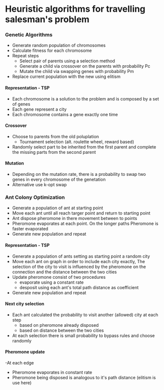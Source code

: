 # Heuristic algorithms for travelling salesman's problem
### Genetic Algorithms
- Generate random population of chromosomes
- Calculate fitness for each chromosome
- Repeat steps
  * Select pair of parents using a selection method
  * Generate a child via crossover on the parents with probability Pc
  * Mutate the child via swapping genes with probability Pm
- Replace current population with the new using elitism

#### Representation - TSP
- Each chromosome is a solution to the problem and is composed by a set of genes
- Each gene represent a city
- Each chromosome contains a gene exactly one time
#### Crossover
- Choose to parents from the old poluplation
  * Tournament selection (alt. roulette wheel, reward based)
- Randomly select part to be inherited from the first parent and complete the missing parts from the second parent
#### Mutation
- Depending on the mutation rate, there is a probability to swap two genes in every chromosome of the genetation
- Alternative use k-opt swap

### Ant Colony Optimization
- Generate a population of ant at starting point
- Move each ant until all reach targer point and return to starting point
- Ant dispose pheromone in there movement between to points
- Pheromone evaporates at each point. On the longer paths Pheromone is faster evaporated
- Generate new population and repeat
#### Representation - TSP
- Generate a population of ants setting as starting point a random city
- Move each ant on graph in order to include each city exactly, The selection of the city to visit is influenced by the pheromone on the connection and the distance between the two cities
- Update pheromone consist of two procedures
  * evaporate using a constant rate
  * desposit using each ant's total path distance as coefficient
- Generate new population and repeat
#### Next city selection
- Each ant calculated the probability to visit another (allowed) city at each step
  * based on pheromone already disposed
  * based on distance between the two cities
- At each selection there is small probability to bypass rules and choose randomly
#### Pheromone update
-At each edge 
  * Pheromone evaporates in constant rate
  * Pheromone being disposed is analogous to it's path distance (elitism is use here)
  
